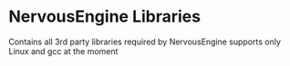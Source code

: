 # NervousEngine Libraries
Contains all 3rd party libraries required by NervousEngine supports only Linux and gcc at the moment
